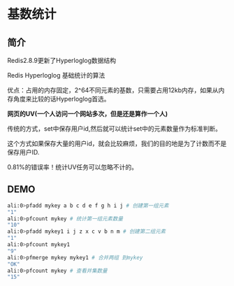 # 基数统计

## 简介

Redis2.8.9更新了Hyperloglog数据结构

Redis Hyperloglog 基础统计的算法

优点：占用的内存固定，2^64不同元素的基数，只需要占用12kb内存，如果从内存角度来比较的话Hyperloglog首选。

**网页的UV(一个人访问一个网站多次，但是还是算作一个人)**

传统的方式，set中保存用户id,然后就可以统计set中的元素数量作为标准判断。

这个方式如果保存大量的用户id，就会比较麻烦，我们的目的地是为了计数而不是保存用户ID.

0.81%的错误率！统计UV任务可以忽略不计的。



## DEMO

```bash
ali:0>pfadd mykey a b c d e f g h i j # 创建第一组元素
"1"
ali:0>pfcount mykey # 统计第一组元素数量
"10"
ali:0>pfadd mykey1 i j z x c v b n m # 创建第二组元素
"1"
ali:0>pfcount mykey1
"9"
ali:0>pfmerge mykey mykey1 # 合并两组 到mykey
"OK"
ali:0>pfcount mykey # 查看并集数量
"15"
```



